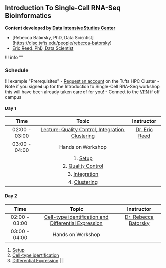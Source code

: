 ## Introduction To Single-Cell RNA-Seq Bioinformatics 

**Content developed by [Data Intensive Studies Center](https://disc.tufts.edu/)**

- [Rebecca Batorsky, PhD, Data Scientist] (https://disc.tufts.edu/people/rebecca-batorsky)
- [Eric Reed, PhD, Data Scientist](https://disc.tufts.edu/eric-reed)

!!! info ""


### Schedule

!!! example "Prerequisites"
    - [Request an account](http://research.uit.tufts.edu/) on the Tufts HPC Cluster
        - Note if you signed up for the Introduction to Single-Cell RNA-Seq workshop this will have been already taken care of for you!
    - Connect to the [VPN](https://access.tufts.edu/vpn) if off campus

#### Day 1

| Time |  Topic  | Instructor |
|:-----------:|:----------:|:--------:|
| 02:00 - 03:00 | [Lecture: Quality Control, Integration, Clustering](slides/day1_temp.pdf) | [Dr. Eric Reed](https://disc.tufts.edu/eric-reed) |
| 03:00 - 04:00 | Hands on Workshop |  |
| | 1. [Setup](01_setup.md) |  |
| |2. [Quality Control](02_quality_control.md) | |
| |3. [Integration](03_integration.md)| |
| |4. [Clustering](04_clustering.md) |  |


#### Day 2

| Time |  Topic  | Instructor |
|:-----------:|:----------:|:--------:|
| 02:00 - 03:00 | [Cell-type identification and Differential Expression](slides/day1_temp.pdf) | [Dr. Rebecca Batorsky](https://disc.tufts.edu/people/rebecca-batorsky) |
| 03:00 - 04:00 | Hands on Workshop 
1. [Setup](01_setup.md) 
2. [Cell-type identification](05_cell_type_identification.md)
3. [Differential Expression](06_differential_expression.md) |  |
